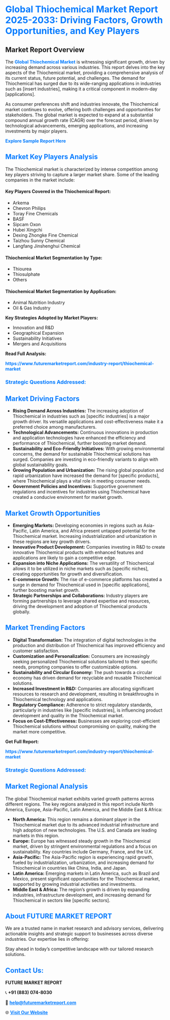 <h1 style="color: #007BFF;">Global Thiochemical Market Report 2025-2033: Driving Factors, Growth Opportunities, and Key Players</h1>

<section id="overview">
<h2>Market Report Overview</h2>
<p>The <a href="https://www.futuremarketreport.com/industry-report/thiochemical-market" style="color: #007BFF; text-decoration: none;"><strong>Global Thiochemical Market</strong></a> is witnessing significant growth, driven by increasing demand across various industries. This report delves into the key aspects of the Thiochemical market, providing a comprehensive analysis of its current status, future potential, and challenges. The demand for Thiochemical has surged due to its wide-ranging applications in industries such as [insert industries], making it a critical component in modern-day [applications].</p>
<p>As consumer preferences shift and industries innovate, the Thiochemical market continues to evolve, offering both challenges and opportunities for stakeholders. The global market is expected to expand at a substantial compound annual growth rate (CAGR) over the forecast period, driven by technological advancements, emerging applications, and increasing investments by major players.</p>
</section>

<section id="overview">
<p><a href="https://www.futuremarketreport.com/request-sample/reportId=87985" style="color: #007BFF; text-decoration: none;"><strong>Explore Sample Report Here</strong></a></p>
</section>

<section id="key-players">
<h2 style="color: #007BFF;">Market Key Players Analysis</h2>
<p>The Thiochemical market is characterized by intense competition among key players striving to capture a larger market share. Some of the leading companies in the market include:</p>
<h4>Key Players Covered in the Thiochemical Report:</h4>
<ul><li>Arkema</li><li>Chevron Philips</li><li>Toray Fine Chemicals</li><li>BASF</li><li>Sipcam Oxon</li><li>Hubei Xingchi</li><li>Dexing Zhongke Fine Chemical</li><li>Taizhou Sunny Chemical</li><li>Langfang Jinshenghui Chemical</li></ul>
<h4>Thiochemical Market Segmentation by Type:</h4>
<ul><li>Thiourea</li><li>Thiosulphate</li><li>Others</li></ul>

<h4>Thiochemical Market Segmentation by Application:</h4>
<ul><li>Animal Nutrition Industry</li><li>Oil &amp; Gas Industry</li></ul>
<p><strong>Key Strategies Adopted by Market Players:</strong></p>
<ul>
<li>Innovation and R&D</li>
<li>Geographical Expansion</li>
<li>Sustainability Initiatives</li>
<li>Mergers and Acquisitions</li>
</ul>
</section>

<section>
<p><strong>Read Full Analysis: </strong></p><a href="https://www.futuremarketreport.com/industry-report/thiochemical-market" style="color: #007BFF; text-decoration: none;"><strong>https://www.futuremarketreport.com/industry-report/thiochemical-market</strong></a>
<h3 style="color: #007BFF;">Strategic Questions Addressed:</h3>
</section>

<section id="driving-factors">
<h2 style="color: #007BFF;">Market Driving Factors</h2>
<ul>
<li><strong>Rising Demand Across Industries:</strong> The increasing adoption of Thiochemical in industries such as [specific industries] is a major growth driver. Its versatile applications and cost-effectiveness make it a preferred choice among manufacturers.</li>
<li><strong>Technological Advancements:</strong> Continuous innovations in production and application technologies have enhanced the efficiency and performance of Thiochemical, further boosting market demand.</li>
<li><strong>Sustainability and Eco-Friendly Initiatives:</strong> With growing environmental concerns, the demand for sustainable Thiochemical solutions has surged. Companies are investing in eco-friendly variants to align with global sustainability goals.</li>
<li><strong>Growing Population and Urbanization:</strong> The rising global population and rapid urbanization have increased the demand for [specific products], where Thiochemical plays a vital role in meeting consumer needs.</li>
<li><strong>Government Policies and Incentives:</strong> Supportive government regulations and incentives for industries using Thiochemical have created a conducive environment for market growth.</li>
</ul>
</section>

<section id="growth-opportunities">
<h2 style="color: #007BFF;">Market Growth Opportunities</h2>
<ul>
<li><strong>Emerging Markets:</strong> Developing economies in regions such as Asia-Pacific, Latin America, and Africa present untapped potential for the Thiochemical market. Increasing industrialization and urbanization in these regions are key growth drivers.</li>
<li><strong>Innovative Product Development:</strong> Companies investing in R&D to create innovative Thiochemical products with enhanced features and applications are likely to gain a competitive edge.</li>
<li><strong>Expansion into Niche Applications:</strong> The versatility of Thiochemical allows it to be utilized in niche markets such as [specific niches], creating opportunities for growth and diversification.</li>
<li><strong>E-commerce Growth:</strong> The rise of e-commerce platforms has created a surge in demand for Thiochemical used in [specific applications], further boosting market growth.</li>
<li><strong>Strategic Partnerships and Collaborations:</strong> Industry players are forming partnerships to leverage shared expertise and resources, driving the development and adoption of Thiochemical products globally.</li>
</ul>
</section>

<section id="trending-factors">
<h2 style="color: #007BFF;">Market Trending Factors</h2>
<ul>
<li><strong>Digital Transformation:</strong> The integration of digital technologies in the production and distribution of Thiochemical has improved efficiency and customer satisfaction.</li>
<li><strong>Customization and Personalization:</strong> Consumers are increasingly seeking personalized Thiochemical solutions tailored to their specific needs, prompting companies to offer customizable options.</li>
<li><strong>Sustainability and Circular Economy:</strong> The push towards a circular economy has driven demand for recyclable and reusable Thiochemical solutions.</li>
<li><strong>Increased Investment in R&D:</strong> Companies are allocating significant resources to research and development, resulting in breakthroughs in Thiochemical technology and applications.</li>
<li><strong>Regulatory Compliance:</strong> Adherence to strict regulatory standards, particularly in industries like [specific industries], is influencing product development and quality in the Thiochemical market.</li>
<li><strong>Focus on Cost-Effectiveness:</strong> Businesses are exploring cost-efficient Thiochemical solutions without compromising on quality, making the market more competitive.</li>
</ul>
</section>

<section>
<p><strong>Get Full Report: </strong></p><a href="https://www.futuremarketreport.com/industry-report/thiochemical-market" style="color: #007BFF; text-decoration: none;"><strong>https://www.futuremarketreport.com/industry-report/thiochemical-market</strong></a>
<h3 style="color: #007BFF;">Strategic Questions Addressed:</h3>
</section>


<section id="regional-analysis">
<h2 style="color: #007BFF;">Market Regional Analysis</h2>
<p>The global Thiochemical market exhibits varied growth patterns across different regions. The key regions analyzed in this report include North America, Europe, Asia-Pacific, Latin America, and the Middle East & Africa:</p>
<ul>
<li><strong>North America:</strong> This region remains a dominant player in the Thiochemical market due to its advanced industrial infrastructure and high adoption of new technologies. The U.S. and Canada are leading markets in this region.</li>
<li><strong>Europe:</strong> Europe has witnessed steady growth in the Thiochemical market, driven by stringent environmental regulations and a focus on sustainability. Key countries include Germany, France, and the U.K.</li>
<li><strong>Asia-Pacific:</strong> The Asia-Pacific region is experiencing rapid growth, fueled by industrialization, urbanization, and increasing demand for Thiochemical in countries like China, India, and Japan.</li>
<li><strong>Latin America:</strong> Emerging markets in Latin America, such as Brazil and Mexico, present significant opportunities for the Thiochemical market, supported by growing industrial activities and investments.</li>
<li><strong>Middle East & Africa:</strong> The region’s growth is driven by expanding industries, infrastructure development, and increasing demand for Thiochemical in sectors like [specific sectors].</li>
</ul>
</section>

<footer>
<h2 style="color: #007BFF;">About FUTURE MARKET REPORT</h2>
<p>We are a trusted name in market research and advisory services, delivering actionable insights and strategic support to businesses across diverse industries. Our expertise lies in offering:</p>

<p>Stay ahead in today’s competitive landscape with our tailored research solutions.</p>

<h2 style="color: #007BFF;">Contact Us:</h2>
<p><strong>FUTURE MARKET REPORT</strong></p>
<p>📞 <strong>+91 (883) 074-8030</strong></p>
<p>📧 <strong><a href="mailto:help@futuremarketreport.com" style="color: #007BFF;">help@futuremarketreport.com</a></strong></p>
<p>🌐 <strong><a href="https://www.futuremarketreport.com/" style="color: #007BFF;">Visit Our Website</a></strong></p>
</footer>